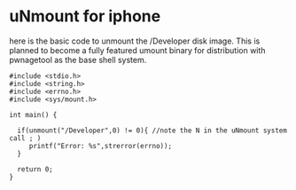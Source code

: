 # uNmount for iphone #

here is the basic code to unmount the /Developer disk image. This is planned to become a fully featured umount binary for distribution with pwnagetool as the base shell system.

```
#include <stdio.h>
#include <string.h>
#include <errno.h>
#include <sys/mount.h>

int main() {

  if(unmount("/Developer",0) != 0){ //note the N in the uNmount system call ; )
     printf("Error: %s",strerror(errno));
  }

  return 0;
}

```